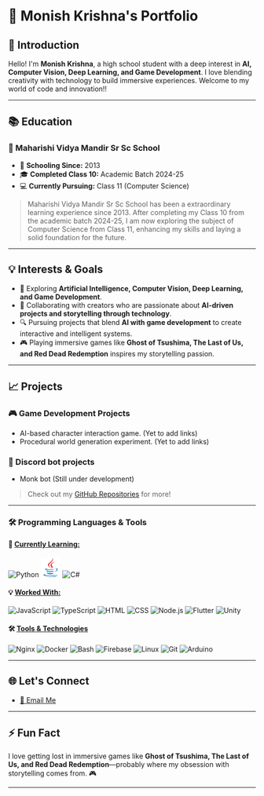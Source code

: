 # 💼 Monish Krishna's Portfolio

## 🌟 Introduction
Hello! I'm **Monish Krishna**, a high school student with a deep interest in **AI, Computer Vision, Deep Learning, and Game Development**. I love blending creativity with technology to build immersive experiences. Welcome to my world of code and innovation!!

---

## 📚 Education

### 🏫 Maharishi Vidya Mandir Sr Sc School  
- 📍 **Schooling Since:** 2013  
- 🎓 **Completed Class 10:** Academic Batch 2024-25  
- 💻 **Currently Pursuing:** Class 11 (Computer Science)  

> Maharishi Vidya Mandir Sr Sc School has been a extraordinary learning experience since 2013. After completing my Class 10 from the academic batch 2024-25, I am now exploring the subject of Computer Science from Class 11, enhancing my skills and laying a solid foundation for the future.  

---

## 💡 Interests & Goals

- 🧠 Exploring **Artificial Intelligence, Computer Vision, Deep Learning, and Game Development**.
- 🌌 Collaborating with creators who are passionate about **AI-driven projects and storytelling through technology**.
- 🔍 Pursuing projects that blend **AI with game development** to create interactive and intelligent systems.
- 🎮 Playing immersive games like **Ghost of Tsushima, The Last of Us, and Red Dead Redemption** inspires my storytelling passion.

---

## 📈 Projects

### 🎮 Game Development Projects
- AI-based character interaction game. (Yet to add links)
- Procedural world generation experiment. (Yet to add links)

### 🤖 Discord bot projects
- Monk bot (Still under development)

> Check out my [GitHub Repositories](https://github.com/MonishKrishna2009) for more!

--- 

### 🛠️ Programming Languages & Tools

#### 🌱 <ins>Currently Learning:</ins>
<div align="left">
  <img src="https://cdn.jsdelivr.net/gh/devicons/devicon/icons/python/python-original.svg" height="40" alt="Python"/> 
  <img src="https://raw.githubusercontent.com/devicons/devicon/6910f0503efdd315c8f9b858234310c06e04d9c0/icons/java/java-original.svg" height="40" alt="Java"/>
  <img src="https://cdn.jsdelivr.net/gh/devicons/devicon/icons/csharp/csharp-original.svg" height="40" alt="C#"/>
</div>

#### 💡 <ins>Worked With:</ins>
<div align="left">
  <!-- Languages & Frameworks -->
  <img src="https://cdn.jsdelivr.net/gh/devicons/devicon/icons/javascript/javascript-original.svg" height="40" alt="JavaScript"/>
  <img src="https://cdn.jsdelivr.net/gh/devicons/devicon/icons/typescript/typescript-original.svg" height="40" alt="TypeScript"/>
  <img src="https://cdn.jsdelivr.net/gh/devicons/devicon/icons/html5/html5-original.svg" height="40" alt="HTML"/>
  <img src="https://cdn.jsdelivr.net/gh/devicons/devicon/icons/css3/css3-original.svg" height="40" alt="CSS"/>
  <img src="https://cdn.jsdelivr.net/gh/devicons/devicon/icons/nodejs/nodejs-original.svg" height="40" alt="Node.js"/>
  <img src="https://cdn.jsdelivr.net/gh/devicons/devicon/icons/flutter/flutter-original.svg" height="40" alt="Flutter"/>
  <img src="https://cdn.jsdelivr.net/gh/devicons/devicon/icons/unity/unity-original.svg" height="40" alt="Unity"/>
</div>

#### 🛠️ <ins>Tools & Technologies</ins>
<div align="left">
  <!-- Tools & Technologies -->
  <img src="https://cdn.jsdelivr.net/gh/devicons/devicon/icons/nginx/nginx-original.svg" height="40" alt="Nginx"/>
  <img src="https://cdn.jsdelivr.net/gh/devicons/devicon/icons/docker/docker-original.svg" height="40" alt="Docker"/>
  <img src="https://cdn.jsdelivr.net/gh/devicons/devicon/icons/bash/bash-original.svg" height="40" alt="Bash"/>
  <img src="https://cdn.jsdelivr.net/gh/devicons/devicon/icons/firebase/firebase-plain.svg" height="40" alt="Firebase"/>
  <img src="https://cdn.jsdelivr.net/gh/devicons/devicon/icons/linux/linux-original.svg" height="40" alt="Linux"/>
  <img src="https://cdn.jsdelivr.net/gh/devicons/devicon/icons/git/git-original.svg" height="40" alt="Git"/>
  <img src="https://cdn.jsdelivr.net/gh/devicons/devicon/icons/arduino/arduino-original.svg" height="40" alt="Arduino"/>
</div>

---
## 🌐 Let's Connect

- [📧 Email Me](monishkrishna951@gmail.com)

---


## ⚡ Fun Fact
I love getting lost in immersive games like **Ghost of Tsushima, The Last of Us, and Red Dead Redemption**—probably where my obsession with storytelling comes from. 🎮  

---

